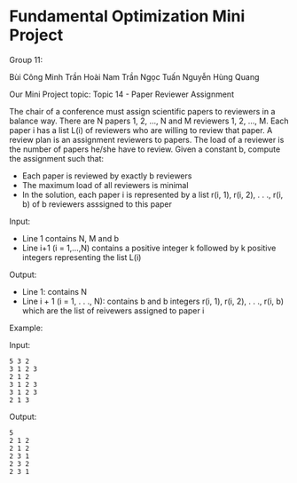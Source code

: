 # Fundamental Optimization Mini Project

Group 11:

Bùi Công Minh
Trần Hoài Nam
Trần Ngọc Tuấn
Nguyễn Hùng Quang


Our Mini Project topic: Topic 14 - Paper Reviewer Assignment

The chair of a conference must assign scientific papers to reviewers in a balance way. There are N papers 1, 2, …, N and M reviewers 1, 2, …, M. Each paper i has a list L(i) of reviewers who are willing to review that paper. A review plan is an assignment reviewers to papers. The load of a reviewer is the number of papers he/she have to review. Given a constant b, compute the assignment such that:
- Each paper is reviewed by exactly b reviewers
- The maximum load of all reviewers is minimal
- In the solution, each paper i is represented by a list r(i, 1), r(i, 2), . . ., r(i, b) of b reviewers asssigned to this paper

Input:
- Line 1 contains N, M and b
- Line i+1 (i = 1,…,N) contains a positive integer k followed by k positive integers representing the list L(i)

Output:
- Line 1: contains N
- Line i + 1 (i = 1, . . ., N): contains b and b integers r(i, 1), r(i, 2), . . ., r(i, b) which are the list of reivewers assigned to paper i

Example:

Input:

    5 3 2
    3 1 2 3 
    2 1 2
    3 1 2 3
    3 1 2 3 
    2 1 3

Output:

    5
    2 1 2
    2 1 2
    2 3 1
    2 3 2
    2 3 1
